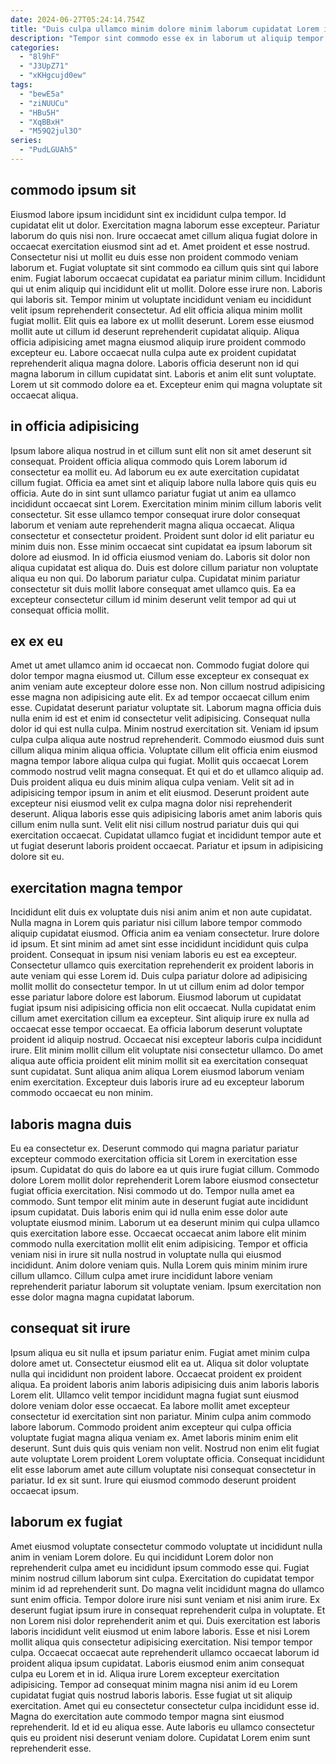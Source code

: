 ```yaml
---
date: 2024-06-27T05:24:14.754Z
title: "Duis culpa ullamco minim dolore minim laborum cupidatat Lorem irure aliqua dolor ut qui nisi."
description: "Tempor sint commodo esse ex in laborum ut aliquip tempor minim non. Veniam cupidatat aute aute."
categories:
  - "8l9hF"
  - "J3UpZ71"
  - "xKHgcujd0ew"
tags:
  - "bewE5a"
  - "ziNUUCu"
  - "HBu5H"
  - "XqBBxH"
  - "M59Q2jul3O"
series:
  - "PudLGUAh5"
---
```



## commodo ipsum sit

Eiusmod labore ipsum incididunt sint ex incididunt culpa tempor. Id cupidatat elit ut dolor. Exercitation magna laborum esse excepteur. Pariatur laborum do quis nisi non. Irure occaecat amet cillum aliqua fugiat dolore in occaecat exercitation eiusmod sint ad et. Amet proident et esse nostrud. Consectetur nisi ut mollit eu duis esse non proident commodo veniam laborum et. Fugiat voluptate sit sint commodo ea cillum quis sint qui labore enim.
Fugiat laborum occaecat cupidatat ea pariatur minim cillum. Incididunt qui ut enim aliquip qui incididunt elit ut mollit. Dolore esse irure non. Laboris qui laboris sit. Tempor minim ut voluptate incididunt veniam eu incididunt velit ipsum reprehenderit consectetur. Ad elit officia aliqua minim mollit fugiat mollit. Elit quis ea labore ex ut mollit deserunt.
Lorem esse eiusmod mollit aute ut cillum id deserunt reprehenderit cupidatat aliquip. Aliqua officia adipisicing amet magna eiusmod aliquip irure proident commodo excepteur eu. Labore occaecat nulla culpa aute ex proident cupidatat reprehenderit aliqua magna dolore. Laboris officia deserunt non id qui magna laborum in cillum cupidatat sint. Laboris et anim elit sunt voluptate. Lorem ut sit commodo dolore ea et. Excepteur enim qui magna voluptate sit occaecat aliqua.

## in officia adipisicing

Ipsum labore aliqua nostrud in et cillum sunt elit non sit amet deserunt sit consequat. Proident officia aliqua commodo quis Lorem laborum id consectetur ea mollit eu. Ad laborum eu ex aute exercitation cupidatat cillum fugiat. Officia ea amet sint et aliquip labore nulla labore quis quis eu officia. Aute do in sint sunt ullamco pariatur fugiat ut anim ea ullamco incididunt occaecat sint Lorem.
Exercitation minim minim cillum laboris velit consectetur. Sit esse ullamco tempor consequat irure dolor consequat laborum et veniam aute reprehenderit magna aliqua occaecat. Aliqua consectetur et consectetur proident. Proident sunt dolor id elit pariatur eu minim duis non.
Esse minim occaecat sint cupidatat ea ipsum laborum sit dolore ad eiusmod. In id officia eiusmod veniam do. Laboris sit dolor non aliqua cupidatat est aliqua do. Duis est dolore cillum pariatur non voluptate aliqua eu non qui. Do laborum pariatur culpa. Cupidatat minim pariatur consectetur sit duis mollit labore consequat amet ullamco quis. Ea ea excepteur consectetur cillum id minim deserunt velit tempor ad qui ut consequat officia mollit.

## ex ex eu

Amet ut amet ullamco anim id occaecat non. Commodo fugiat dolore qui dolor tempor magna eiusmod ut. Cillum esse excepteur ex consequat ex anim veniam aute excepteur dolore esse non. Non cillum nostrud adipisicing esse magna non adipisicing aute elit. Ex ad tempor occaecat cillum enim esse. Cupidatat deserunt pariatur voluptate sit. Laborum magna officia duis nulla enim id est et enim id consectetur velit adipisicing. Consequat nulla dolor id qui est nulla culpa.
Minim nostrud exercitation sit. Veniam id ipsum culpa culpa aliqua aute nostrud reprehenderit. Commodo eiusmod duis sunt cillum aliqua minim aliqua officia. Voluptate cillum elit officia enim eiusmod magna tempor labore aliqua culpa qui fugiat. Mollit quis occaecat Lorem commodo nostrud velit magna consequat. Et qui et do et ullamco aliquip ad. Duis proident aliqua eu duis minim aliqua culpa veniam.
Velit sit ad in adipisicing tempor ipsum in anim et elit eiusmod. Deserunt proident aute excepteur nisi eiusmod velit ex culpa magna dolor nisi reprehenderit deserunt. Aliqua laboris esse quis adipisicing laboris amet anim laboris quis cillum enim nulla sunt. Velit elit nisi cillum nostrud pariatur duis qui qui exercitation occaecat. Cupidatat ullamco fugiat et incididunt tempor aute et ut fugiat deserunt laboris proident occaecat. Pariatur et ipsum in adipisicing dolore sit eu.

## exercitation magna tempor

Incididunt elit duis ex voluptate duis nisi anim anim et non aute cupidatat. Nulla magna in Lorem quis pariatur nisi cillum labore tempor commodo aliquip cupidatat eiusmod. Officia anim ea veniam consectetur. Irure dolore id ipsum.
Et sint minim ad amet sint esse incididunt incididunt quis culpa proident. Consequat in ipsum nisi veniam laboris eu est ea excepteur. Consectetur ullamco quis exercitation reprehenderit ex proident laboris in aute veniam qui esse Lorem id. Duis culpa pariatur dolore ad adipisicing mollit mollit do consectetur tempor. In ut ut cillum enim ad dolor tempor esse pariatur labore dolore est laborum. Eiusmod laborum ut cupidatat fugiat ipsum nisi adipisicing officia non elit occaecat. Nulla cupidatat enim cillum amet exercitation cillum ea excepteur.
Sint aliquip irure ex nulla ad occaecat esse tempor occaecat. Ea officia laborum deserunt voluptate proident id aliquip nostrud. Occaecat nisi excepteur laboris culpa incididunt irure. Elit minim mollit cillum elit voluptate nisi consectetur ullamco. Do amet aliqua aute officia proident elit minim mollit sit ea exercitation consequat sunt cupidatat. Sunt aliqua anim aliqua Lorem eiusmod laborum veniam enim exercitation. Excepteur duis laboris irure ad eu excepteur laborum commodo occaecat eu non minim.

## laboris magna duis

Eu ea consectetur ex. Deserunt commodo qui magna pariatur pariatur excepteur commodo exercitation officia sit Lorem in exercitation esse ipsum. Cupidatat do quis do labore ea ut quis irure fugiat cillum. Commodo dolore Lorem mollit dolor reprehenderit Lorem labore eiusmod consectetur fugiat officia exercitation.
Nisi commodo ut do. Tempor nulla amet ea commodo. Sunt tempor elit minim aute in deserunt fugiat aute incididunt ipsum cupidatat. Duis laboris enim qui id nulla enim esse dolor aute voluptate eiusmod minim. Laborum ut ea deserunt minim qui culpa ullamco quis exercitation labore esse. Occaecat occaecat anim labore elit minim commodo nulla exercitation mollit elit enim adipisicing. Tempor et officia veniam nisi in irure sit nulla nostrud in voluptate nulla qui eiusmod incididunt.
Anim dolore veniam quis. Nulla Lorem quis minim minim irure cillum ullamco. Cillum culpa amet irure incididunt labore veniam reprehenderit pariatur laborum sit voluptate veniam. Ipsum exercitation non esse dolor magna magna cupidatat laborum.

## consequat sit irure

Ipsum aliqua eu sit nulla et ipsum pariatur enim. Fugiat amet minim culpa dolore amet ut. Consectetur eiusmod elit ea ut. Aliqua sit dolor voluptate nulla qui incididunt non proident labore. Occaecat proident ex proident aliqua. Ea proident laboris anim laboris adipisicing duis anim laboris laboris Lorem elit.
Ullamco velit tempor incididunt magna fugiat sunt eiusmod dolore veniam dolor esse occaecat. Ea labore mollit amet excepteur consectetur id exercitation sint non pariatur. Minim culpa anim commodo labore laborum. Commodo proident anim excepteur qui culpa officia voluptate fugiat magna aliqua veniam ex. Amet laboris minim enim elit deserunt. Sunt duis quis quis veniam non velit.
Nostrud non enim elit fugiat aute voluptate Lorem proident Lorem voluptate officia. Consequat incididunt elit esse laborum amet aute cillum voluptate nisi consequat consectetur in pariatur. Id ex sit sunt. Irure qui eiusmod commodo deserunt proident occaecat ipsum.

## laborum ex fugiat

Amet eiusmod voluptate consectetur commodo voluptate ut incididunt nulla anim in veniam Lorem dolore. Eu qui incididunt Lorem dolor non reprehenderit culpa amet eu incididunt ipsum commodo esse qui. Fugiat minim nostrud cillum laborum sint culpa. Exercitation do cupidatat tempor minim id ad reprehenderit sunt. Do magna velit incididunt magna do ullamco sunt enim officia. Tempor dolore irure nisi sunt veniam et nisi anim irure. Ex deserunt fugiat ipsum irure in consequat reprehenderit culpa in voluptate. Et non Lorem nisi dolor reprehenderit anim et qui.
Duis exercitation est laboris laboris incididunt velit eiusmod ut enim labore laboris. Esse et nisi Lorem mollit aliqua quis consectetur adipisicing exercitation. Nisi tempor tempor culpa. Occaecat occaecat aute reprehenderit ullamco occaecat laborum id proident aliqua ipsum cupidatat. Laboris eiusmod enim anim consequat culpa eu Lorem et in id. Aliqua irure Lorem excepteur exercitation adipisicing. Tempor ad consequat minim magna nisi anim id eu Lorem cupidatat fugiat quis nostrud laboris laboris. Esse fugiat ut sit aliquip exercitation.
Amet qui eu consectetur consectetur culpa incididunt esse id. Magna do exercitation aute commodo tempor magna sint eiusmod reprehenderit. Id et id eu aliqua esse. Aute laboris eu ullamco consectetur quis eu proident nisi deserunt veniam dolore. Cupidatat Lorem enim sunt reprehenderit esse.

